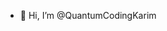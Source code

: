 - 👋 Hi, I’m @QuantumCodingKarim


<!---
QuantumCodingKarim/QuantumCodingKarim is a ✨ special ✨ repository because its `README.md` (this file) appears on your GitHub profile.
You can click the Preview link to take a look at your changes.
--->
